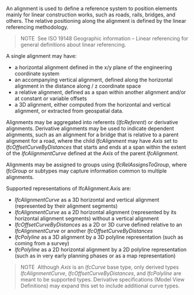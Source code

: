 An alignment is used to define a reference system to position elements mainly for linear construction works, such as roads, rails, bridges, and others. The relative positioning along the alignment is defined by the linear referencing methodology.

> NOTE&nbsp; See ISO 19148 Geographic information &ndash; Linear referencing for general definitions about linear referencing.

A single alignment may have:

* a horizontal alignment defined in the x/y plane of the engineering coordinate system
* an accompanying vertical alignment, defined along the horizontal alignment in the distance along / z coordinate space
* a relative alignment, defined as a span within another alignment and/or at constant or variable offsets
* a 3D alignment, either computed from the horizontal and vertical alignment, or extracted from geospatial data.

Alignments may be aggregated into referents (_IfcReferent_) or derivative alignments. Derivative alignments may be used to indicate dependent alignments, such as an alignment for a bridge that is relative to a parent alignment for a road, where the child _IfcAlignment_ may have _Axis_ set to _IfcOffsetCurveByDistances_ that starts and ends at a span within the extent of the _IfcAlignmentCurve_ defined at the _Axis_ of the parent _IfcAlignment_.

Alignments may be assigned to groups using _IfcRelAssignsToGroup_, where _IfcGroup_ or subtypes may capture information common to multiple alignments.

Supported representations of <span class="self-ref">IfcAlignment</span>.Axis are:

* _IfcAlignmentCurve_ as a 3D horizontal and vertical alignment (represented by their alignment segments)
* _IfcAlignmentCurve_ as a 2D horizontal alignment (represented by its horizontal alignment segments) without a vertical alignment
* _IfcOffsetCurveByDistances_ as a 2D or 3D curve defined relative to an _IfcAlignmentCurve_ or another _IfcOffsetCurveByDistances_
* _IfcPolyline_ as a 3D alignment by a 3D polyline representation (such as coming from a survey)
* _IfcPolyline_ as a 2D horizontal alignment by a 2D polyline representation (such as in very early planning phases or as a map representation)

> NOTE&nbsp; Although _Axis_ is an _IfcCurve_ base type, only derived types _IfcAlignmentCurve_, _IfcOffsetCurveByDistances_, and _IfcPolyline_ are meant to be supported types. Derivative specifications (Model View Definitions) may expand this set to include additional curve types.